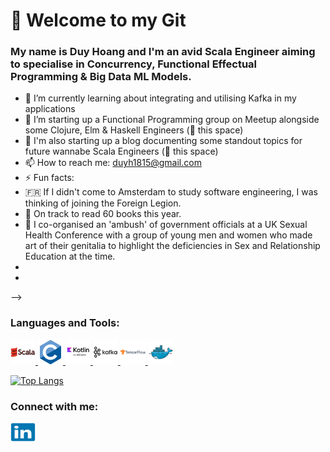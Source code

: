 # 👋 Welcome to my Git

### My name is Duy Hoang and I'm an avid Scala Engineer aiming to specialise in Concurrency, Functional Effectual Programming & Big Data ML Models.

- 🌱 I’m currently learning about integrating and utilising Kafka in my applications
- 👯 I’m starting up a Functional Programming group on Meetup alongside some Clojure, Elm & Haskell Engineers (:eyes: this space)
- :love_letter: I'm also starting up a blog documenting some standout topics for future wannabe Scala Engineers (:eyes: this space)
- 📫 How to reach me: duyh1815@gmail.com
- ⚡ Fun facts: 
- :fr: If I didn't come to Amsterdam to study software engineering, I was thinking of joining the Foreign Legion.
- :closed_book: On track to read 60 books this year.
- :mega: I co-organised an 'ambush' of government officials at a UK Sexual Health Conference with a group of young men and women who made art of their genitalia to highlight the deficiencies in Sex and Relationship Education at the time.
- 
- 
-->

<h3 align="left">Languages and Tools:</h3>
<p align="left"> 
  <a href="https://www.scala-lang.org/" target="_blank">
<img src="https://github.com/devicons/devicon/blob/master/icons/scala/scala-original-wordmark.svg" alt="scala" width="40" height="40"/> </a>
<a href="https://www.cprogramming.com/" target="_blank">
<img src="https://raw.githubusercontent.com/devicons/devicon/master/icons/c/c-original.svg" alt="c" width="40" height="40"/> </a>
<a href="https://kotlinlang.org/" target="_blank">
<img src="https://github.com/devicons/devicon/blob/master/icons/kotlin/kotlin-original-wordmark.svg" alt="kotlin" width="40" height="40"/> </a>
<a href="https://kafka.apache.org/" target="_blank">
<img src="https://github.com/devicons/devicon/blob/master/icons/apachekafka/apachekafka-original-wordmark.svg" alt="apachekafka" width="40" height="40"/> </a>
<a href="https://www.tensorflow.org/" target="_blank">
<img src="https://github.com/devicons/devicon/blob/master/icons/tensorflow/tensorflow-original-wordmark.svg" alt="TensorFlow" width="40" height="40"/> </a>
<a href="https://www.docker.com/" target="_blank">
<img src="https://github.com/devicons/devicon/blob/master/icons/docker/docker-original.svg" alt="docker" width="40" height="40"/> </a>
  
[![Top Langs](https://github-readme-stats.vercel.app/api/top-langs/?username=dhoang-creator&layout=compact)](https://github.com/anuraghazra/github-readme-stats)


<h3 align="left">Connect with me:</h3>
<a href="https://www.linkedin.com/in/duy-hoang-155930262/" target="blank">
<img align="center" src="https://github.com/devicons/devicon/blob/master/icons/linkedin/linkedin-original.svg" alt="LinkedIn Duy Hoang" height="30" width="40" /></a>
</p>
